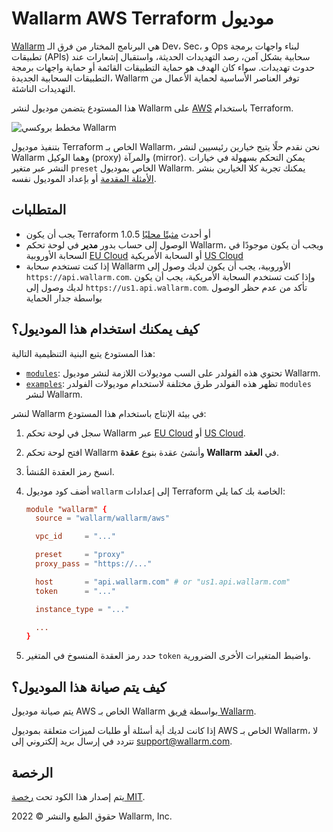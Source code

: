 # Wallarm AWS Terraform موديول

[Wallarm](https://www.wallarm.com/) هي البرنامج المختار من فرق الـ Dev، Sec، و Ops لبناء واجهات برمجة تطبيقات (APIs) سحابية بشكل آمن، رصد التهديدات الحديثة، واستقبال إشعارات عند حدوث تهديدات. سواء كان الهدف هو حماية التطبيقات القائمة أو حماية واجهات برمجة التطبيقات السحابية الجديدة، Wallarm توفر العناصر الأساسية لحماية الأعمال من التهديدات الناشئة.

هذا المستودع يتضمن موديول لنشر Wallarm على [AWS](https://aws.amazon.com/) باستخدام Terraform.

![مخطط بروكسي Wallarm](https://github.com/wallarm/terraform-aws-wallarm/blob/main/images/wallarm-as-proxy.png?raw=true)

بتنفيذ موديول Terraform الخاص بـ Wallarm، نحن نقدم حلًا يتيح خيارين رئيسيين لنشر Wallarm وهما الوكيل (proxy) والمرآة (mirror). يمكن التحكم بسهولة في خيارات النشر عبر متغير `preset` الخاص بموديول Wallarm. يمكنك تجربة كلا الخيارين بنشر [الأمثلة المقدمة](https://github.com/wallarm/terraform-aws-wallarm/tree/main/examples) أو بإعداد الموديول نفسه.

## المتطلبات

* يجب أن يكون Terraform 1.0.5 أو أحدث [مثبتًا محليًا](https://learn.hashicorp.com/tutorials/terraform/install-cli)
* الوصول إلى حساب بدور **مدير** في لوحة تحكم Wallarm، ويجب أن يكون موجودًا في السحابة الأوروبية [EU Cloud](https://my.wallarm.com/) أو السحابة الأمريكية [US Cloud](https://us1.my.wallarm.com/)
* إذا كنت تستخدم سحابة Wallarm الأوروبية، يجب أن يكون لديك وصول إلى `https://api.wallarm.com`. وإذا كنت تستخدم السحابة الأمريكية، يجب أن يكون لديك وصول إلى `https://us1.api.wallarm.com`. تأكد من عدم حظر الوصول بواسطة جدار الحماية

## كيف يمكنك استخدام هذا الموديول؟

هذا المستودع يتبع البنية التنظيمية التالية:

* [`modules`](https://github.com/wallarm/terraform-aws-wallarm/tree/main/modules): تحتوي هذه الفولدر على السب موديولات اللازمة لنشر موديول Wallarm.
* [`examples`](https://github.com/wallarm/terraform-aws-wallarm/tree/main/examples): تظهر هذه الفولدر طرق مختلفة لاستخدام موديولات الفولدر `modules` لنشر Wallarm.

لنشر Wallarm في بيئة الإنتاج باستخدام هذا المستودع:

1. سجل في لوحة تحكم Wallarm عبر [EU Cloud](https://my.wallarm.com/signup) أو [US Cloud](https://us1.my.wallarm.com/signup).
1. افتح لوحة تحكم Wallarm وأنشئ عقدة بنوع **عقدة Wallarm** في **العقد**.
1. انسخ رمز العقدة المُنشأ.
1. أضف كود موديول `wallarm` إلى إعدادات Terraform الخاصة بك كما يلي:

    ```conf
    module "wallarm" {
      source = "wallarm/wallarm/aws"

      vpc_id     = "..."

      preset     = "proxy"
      proxy_pass = "https://..."

      host       = "api.wallarm.com" # or "us1.api.wallarm.com"
      token      = "..."

      instance_type = "..."

      ...
    }
    ```
1. حدد رمز العقدة المنسوخ في المتغير `token` واضبط المتغيرات الأخرى الضرورية.

## كيف يتم صيانة هذا الموديول؟

يتم صيانة موديول AWS الخاص بـ Wallarm بواسطة [فريق Wallarm](https://www.wallarm.com/).

إذا كانت لديك أية أسئلة أو طلبات لميزات متعلقة بموديول AWS الخاص بـ Wallarm، لا تتردد في إرسال بريد إلكتروني إلى [support@wallarm.com](mailto:support@wallarm.com?Subject=Terraform%20Module%20Question).

## الرخصة

يتم إصدار هذا الكود تحت [رخصة MIT](https://github.com/wallarm/terraform-aws-wallarm/tree/main/LICENSE).

حقوق الطبع والنشر © 2022 Wallarm, Inc.